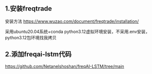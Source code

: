## 1.安装freqtrade

安装方法 https://www.wuzao.com/document/freqtrade/installation/

采用ubuntu20.04系统+conda python3.12虚拟环境安装，不采用.env安装，python3.12包环境找我拷贝

## 2.添加freqai-lstm代码

https://github.com/Netanelshoshan/freqAI-LSTM/tree/main